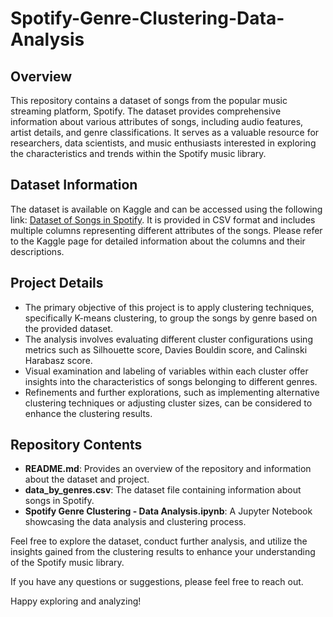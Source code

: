 # Spotify-Genre-Clustering-Data-Analysis

## Overview
This repository contains a dataset of songs from the popular music streaming platform, Spotify. The dataset provides comprehensive information about various attributes of songs, including audio features, artist details, and genre classifications. It serves as a valuable resource for researchers, data scientists, and music enthusiasts interested in exploring the characteristics and trends within the Spotify music library.

## Dataset Information
The dataset is available on Kaggle and can be accessed using the following link: [Dataset of Songs in Spotify](https://www.kaggle.com/datasets/mrmorj/dataset-of-songs-in-spotify). It is provided in CSV format and includes multiple columns representing different attributes of the songs. Please refer to the Kaggle page for detailed information about the columns and their descriptions.

## Project Details
- The primary objective of this project is to apply clustering techniques, specifically K-means clustering, to group the songs by genre based on the provided dataset.
- The analysis involves evaluating different cluster configurations using metrics such as Silhouette score, Davies Bouldin score, and Calinski Harabasz score.
- Visual examination and labeling of variables within each cluster offer insights into the characteristics of songs belonging to different genres.
- Refinements and further explorations, such as implementing alternative clustering techniques or adjusting cluster sizes, can be considered to enhance the clustering results.

## Repository Contents
- **README.md**: Provides an overview of the repository and information about the dataset and project.
- **data_by_genres.csv**: The dataset file containing information about songs in Spotify.
- **Spotify Genre Clustering - Data Analysis.ipynb**: A Jupyter Notebook showcasing the data analysis and clustering process.

Feel free to explore the dataset, conduct further analysis, and utilize the insights gained from the clustering results to enhance your understanding of the Spotify music library.

If you have any questions or suggestions, please feel free to reach out.

Happy exploring and analyzing!

